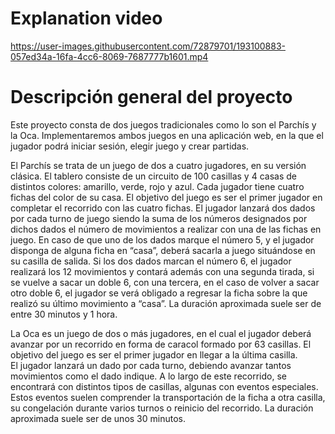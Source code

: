 # Explanation video

https://user-images.githubusercontent.com/72879701/193100883-057ed34a-16fa-4cc6-8069-7687777b1601.mp4


# Descripción general del proyecto

Este proyecto consta de dos juegos tradicionales como lo son el Parchís y la Oca. Implementaremos ambos juegos en una aplicación web, en la que el jugador podrá iniciar sesión, elegir juego y crear partidas. 

El Parchís se trata de un juego de dos a cuatro jugadores, en su versión clásica. El tablero consiste de un circuito de 100 casillas y 4 casas de distintos colores: amarillo, verde, rojo y azul. Cada jugador tiene cuatro fichas del color de su casa. El objetivo del juego es ser el primer jugador en completar el recorrido con las cuatro fichas. 
El jugador lanzará dos dados por cada turno de juego siendo la suma de los números designados por dichos dados el número de movimientos a realizar con una de las fichas en juego. En caso de que uno de los dados marque el número 5, y el jugador disponga de alguna ficha en “casa”, deberá sacarla a juego situándose en su casilla de salida. Si los dos dados marcan el número 6, el jugador realizará los 12 movimientos y contará además con una segunda tirada, si se vuelve a sacar un doble 6, con una tercera, en el caso de volver a sacar otro doble 6, el jugador se verá obligado a regresar la ficha sobre la que realizó su último movimiento a “casa”.  La duración aproximada suele ser de entre 30 minutos y 1 hora.

La Oca es un juego de dos o más jugadores, en el cual el jugador deberá avanzar por un recorrido en forma de caracol formado por 63 casillas. El objetivo del juego es ser el primer jugador en llegar a la última casilla.  
El jugador lanzará un dado por cada turno, debiendo avanzar tantos movimientos como el dado indique. A lo largo de este recorrido, se encontrará con distintos tipos de casillas, algunas con eventos especiales. Estos eventos suelen comprender la transportación de la ficha a otra casilla, su congelación durante varios turnos o reinicio del recorrido. La duración aproximada suele ser de unos 30 minutos.
